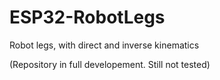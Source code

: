 # ESP32-RobotLegs
Robot legs, with direct and inverse kinematics

(Repository in full developement. Still not tested)
